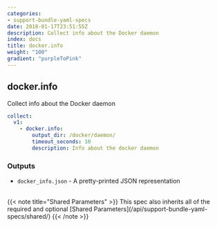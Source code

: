 ```yaml
---
categories:
- support-bundle-yaml-specs
date: 2018-01-17T23:51:55Z
description: Collect info about the Docker daemon
index: docs
title: docker.info
weight: "100"
gradient: "purpleToPink"
---
```


## docker.info

Collect info about the Docker daemon


```yaml
collect:
  v1:
    - docker.info:
        output_dir: /docker/daemon/
        timeout_seconds: 10
        description: Info about the docker daemon
```


### Outputs

    
- `docker_info.json` - A pretty-printed JSON representation


<br>
{{< note title="Shared Parameters" >}}
This spec also inherits all of the required and optional [Shared Parameters](/api/support-bundle-yaml-specs/shared/)
{{< /note >}}

  